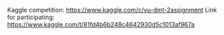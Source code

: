 Kaggle competition: https://www.kaggle.com/c/vu-dmt-2assignment
Link for participating: https://www.kaggle.com/t/81fd4b6b248c4642930d5c1013af967a
